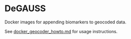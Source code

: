# DeGAUSS

Docker images for appending biomarkers to geocoded data.

See [docker_geocoder_howto.md](docker_geocoder_howto.md) for usage instructions.